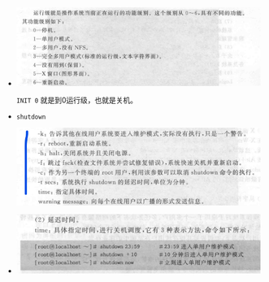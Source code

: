 + ![image-20211116104013448](https://raw.githubusercontent.com/smallzhong/new_new_picgo_picbed/main/image-20211116104013448.png)

  `INIT 0` 就是到0运行级，也就是关机。

+ `shutdown`

  ![image-20211116104219638](https://raw.githubusercontent.com/smallzhong/new_new_picgo_picbed/main/image-20211116104219638.png)

+ ![image-20211116104240987](https://raw.githubusercontent.com/smallzhong/new_new_picgo_picbed/main/image-20211116104240987.png)